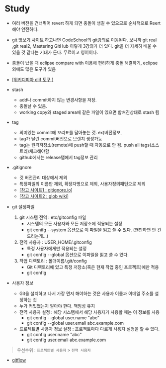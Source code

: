 # Study
* 여러 버전을 건너뛰어 revert 하게 되면 충돌이 생길 수 있으므로 순차적으로 Reert해야 안전하다. 
* [git 맛보기 사이트](https://try.github.io/levels/1/challenges/1) 하고나면 CodeSchool의 [git강의](http://gitreal.codeschool.com/levels/1)로 이동된다. 보니까 git real ,git real2, Mastering GitHub 이렇게 3강의가 더 있다. git을 더 자세히 배울 수 있을 것 같다는 기대가 든다. 무료이고 영어이다.
* 충돌이 났을 때 eclipse compare with 이용해 편리하게 충돌 해결하기, eclipse외에도 많은 도구가 있음
* [[위키디피아 diif 도구 ]](http://en.wikipedia.org/wiki/Comparison_of_file_comparison_tools)
* stash 
    - add나 commit하지 않는 변경사항을 저장. 
    - 충돌날 수 있음. 
    - working copy와 staged area에 같은 파일이 있으면 합쳐진상태로 stash 됨
* tag
   - 의미있는 commit에 꼬리표를 달아놓는 것. ex)버전정보, 
   - tag가 달린 commit버전으로 브랜치  생성가능
   - tag는 원격저장소(remote)에 push할 때 자동으로 안 됨. push all tags(소스트리)체크해야함
   - github에서는 release탭에서 tag정보 관리
* .gitignore
    - 깃 버전관리 대상에서 제외
    - 특정파일의 이름만 제외, 확장자명으로 제외, 사용자정의패턴으로 제외
    - [[참고 사이트1 : gitignore.io]](https://www.gitignore.io/)
    - [[참고 사이트2 : glob wiki]](https://en.wikipedia.org/wiki/Glob_(programming))


* git 설정파일
   1. git 시스템 전역 : etc/gitconfig 파일
      - 시스템의 모든 사용자와  모든 저장소에 적용되는 설정
      - git conifg --system 옵션으로 이 파일을 읽고 쓸 수 있다. (왠만하면 안 건드리는게...)
   2. 전역 사용자 : USER_HOME/.gitconfig
      - 특정 사용자에게만 적용되는 설정
      - git config --global 옵션으로 이파일을 읽고 쓸 수 있다.
   3. 작업 디렉토리 : 폴더이름/.git/config
       - Git 디렉토리에 있고 특정 저장소(혹은 현재 작업 중인 프로젝트)에만 적용
       - git config
* 사용자 정보
   - Git을 설치하고 나서 가장 먼저 해야하는 것은 사용자 이름과 이메일 주소를 설정하는 것
   - 누가 커밋했는지 알아야 한다. 책임성 유지
   - 전역 사용자 설정 : 해당 시스템에서 해당 사용자가 사용할 때는 이 정보를 사용
       -  git config --global user.name "abc"
       -  git config --global user.emali abc.example.com
   - 프로젝트별 사용자 정보 설정 : 프로젝트마다 다르게 사용자 설정을 할 수 있다.
       -  git config user.name "abc"
       -  git config user.emali abc.example.com

> 우선수위 :  `프로젝트별 사용자` > `전역 사용자`

* [gitflow](http://88240.tistory.com/286)
